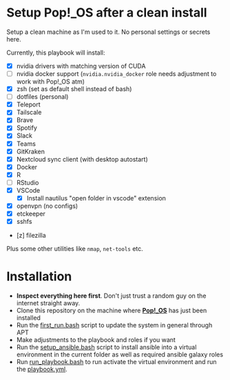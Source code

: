 # Setup Pop!_OS after a clean install
Setup a clean machine as I'm used to it. No personal settings or secrets here.

Currently, this playbook will install:
 - [x] nvidia drivers with matching version of CUDA
 - [ ] nvidia docker support (`nvidia.nvidia_docker` role needs adjustment to work with Pop!_OS atm)
 - [x] zsh (set as default shell instead of bash)
 - [ ] dotfiles (personal)
 - [x] Teleport
 - [x] Tailscale
 - [x] Brave
 - [x] Spotify
 - [x] Slack
 - [x] Teams
 - [x] GitKraken
 - [x] Nextcloud sync client (with desktop autostart)
 - [x] Docker
 - [x] R
 - [ ] RStudio
 - [x] VSCode
   - [x] Install nautilus "open folder in vscode" extension
 - [x] openvpn (no configs)
 - [x] etckeeper
 - [x] sshfs
 - [z] filezilla

Plus some other utilities like `nmap`, `net-tools` etc.

# Installation
 - **Inspect everything here first**. Don't just trust a random guy on the internet straight away.
 - Clone this repository on the machine where [**Pop!_OS**](https://pop.system76.com/) has just been installed
 - Run the [first_run.bash](first_run.bash) script to update the system in general through APT
 - Make adjustments to the playbook and roles if you want
 - Run the [setup_ansible.bash](setup_ansible.bash) script to install ansible into a virtual environment in the current folder as well as required ansible galaxy roles
 - Run [run_playbook.bash](run_playbook.bash) to run activate the virtual environment and run the [playbook.yml](playbook.yml).
